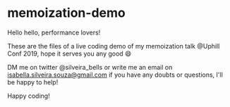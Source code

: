 # memoization-demo

Hello hello, performance lovers!

These are the files of a live coding demo of my memoization talk @Uphill Conf 2019, hope it serves you any good 😄

DM me on twitter @silveira_bells or write me an email on isabella.silveira.souza@gmail.com if you have any doubts or questions, I'll be happy to help!

Happy coding!
